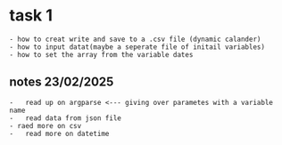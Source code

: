 # task 1
    - how to creat write and save to a .csv file (dynamic calander)
    - how to input datat(maybe a seperate file of initail variables)
    - how to set the array from the variable dates


## notes 23/02/2025
    -   read up on argparse <--- giving over parametes with a variable name
    -   read data from json file 
    - raed more on csv
    -   read more on datetime 